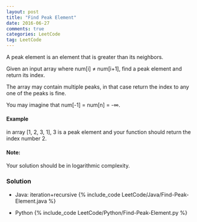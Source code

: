 ```yaml
---
layout: post
title: "Find Peak Element"
date: 2016-06-27
comments: true
categories: LeetCode
tag: LeetCode
---
```


A peak element is an element that is greater than its neighbors.

Given an input array where num[i] ≠ num[i+1], find a peak element and return its index.

The array may contain multiple peaks, in that case return the index to any one of the peaks is fine.

You may imagine that num[-1] = num[n] = -∞.

#### Example
in array [1, 2, 3, 1], 3 is a peak element and your function should return the index number 2.


#### Note:
Your solution should be in logarithmic complexity.

<!--more-->
### Solution
* Java: iteration+recursive
{% include_code LeetCode/Java/Find-Peak-Element.java %}

* Python
{% include_code LeetCode/Python/Find-Peak-Element.py %}
